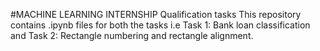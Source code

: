 #MACHINE LEARNING INTERNSHIP Qualification tasks
This repository contains .ipynb files for both the tasks i.e Task 1: Bank loan classification and Task 2: Rectangle numbering and rectangle alignment. 

